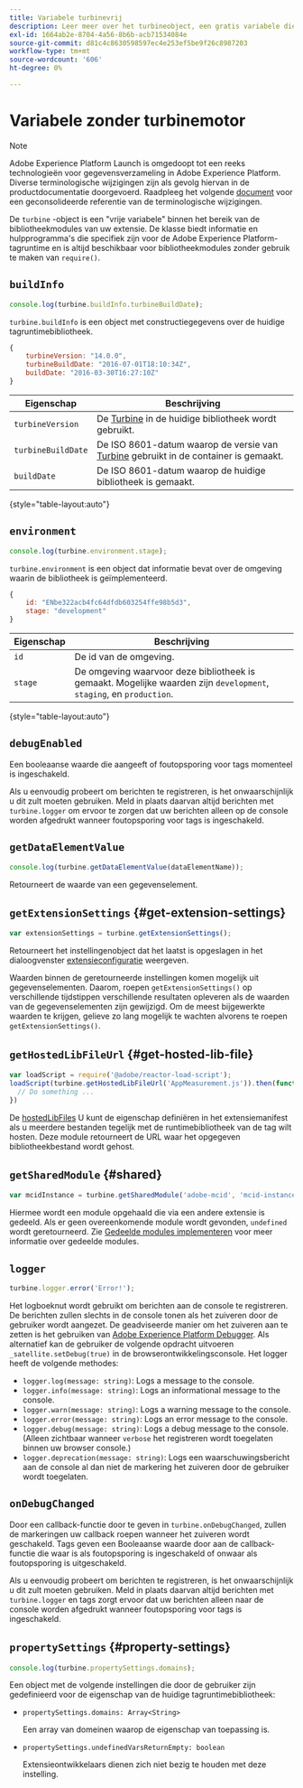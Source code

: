 ```yaml
---
title: Variabele turbinevrij
description: Leer meer over het turbineobject, een gratis variabele die specifieke informatie en hulpprogramma's voor de Adobe Experience Platform-tagruntime biedt.
exl-id: 1664ab2e-8704-4a56-8b6b-acb71534084e
source-git-commit: d81c4c8630598597ec4e253ef5be9f26c8987203
workflow-type: tm+mt
source-wordcount: '606'
ht-degree: 0%

---
```


# Variabele zonder turbinemotor

>[!NOTE]
>
>Adobe Experience Platform Launch is omgedoopt tot een reeks technologieën voor gegevensverzameling in Adobe Experience Platform. Diverse terminologische wijzigingen zijn als gevolg hiervan in de productdocumentatie doorgevoerd. Raadpleeg het volgende [document](../term-updates.md) voor een geconsolideerde referentie van de terminologische wijzigingen.

De `turbine` -object is een &quot;vrije variabele&quot; binnen het bereik van de bibliotheekmodules van uw extensie. De klasse biedt informatie en hulpprogramma&#39;s die specifiek zijn voor de Adobe Experience Platform-tagruntime en is altijd beschikbaar voor bibliotheekmodules zonder gebruik te maken van `require()`.

## `buildInfo`

```js
console.log(turbine.buildInfo.turbineBuildDate);
```

`turbine.buildInfo` is een object met constructiegegevens over de huidige tagruntimebibliotheek.

```js
{
    turbineVersion: "14.0.0",
    turbineBuildDate: "2016-07-01T18:10:34Z",
    buildDate: "2016-03-30T16:27:10Z"
}
```

| Eigenschap | Beschrijving |
| --- | --- |
| `turbineVersion` | De [Turbine](https://www.npmjs.com/package/@adobe/reactor-turbine) in de huidige bibliotheek wordt gebruikt. |
| `turbineBuildDate` | De ISO 8601-datum waarop de versie van [Turbine](https://www.npmjs.com/package/@adobe/reactor-turbine) gebruikt in de container is gemaakt. |
| `buildDate` | De ISO 8601-datum waarop de huidige bibliotheek is gemaakt. |

{style="table-layout:auto"}

## `environment`

```js
console.log(turbine.environment.stage);
```

`turbine.environment` is een object dat informatie bevat over de omgeving waarin de bibliotheek is geïmplementeerd.

```js
{
    id: "ENbe322acb4fc64dfdb603254ffe98b5d3",
    stage: "development"
}
```

| Eigenschap | Beschrijving |
| --- | --- |
| `id` | De id van de omgeving. |
| `stage` | De omgeving waarvoor deze bibliotheek is gemaakt. Mogelijke waarden zijn `development`, `staging`, en `production`. |

{style="table-layout:auto"}

## `debugEnabled`

Een booleaanse waarde die aangeeft of foutopsporing voor tags momenteel is ingeschakeld.

Als u eenvoudig probeert om berichten te registreren, is het onwaarschijnlijk u dit zult moeten gebruiken. Meld in plaats daarvan altijd berichten met `turbine.logger` om ervoor te zorgen dat uw berichten alleen op de console worden afgedrukt wanneer foutopsporing voor tags is ingeschakeld.

## `getDataElementValue`

```js
console.log(turbine.getDataElementValue(dataElementName));
```

Retourneert de waarde van een gegevenselement.

## `getExtensionSettings` {#get-extension-settings}

```js
var extensionSettings = turbine.getExtensionSettings();
```

Retourneert het instellingenobject dat het laatst is opgeslagen in het dialoogvenster [extensieconfiguratie](./configuration.md) weergeven.

Waarden binnen de geretourneerde instellingen komen mogelijk uit gegevenselementen. Daarom, roepen `getExtensionSettings()` op verschillende tijdstippen verschillende resultaten opleveren als de waarden van de gegevenselementen zijn gewijzigd. Om de meest bijgewerkte waarden te krijgen, gelieve zo lang mogelijk te wachten alvorens te roepen `getExtensionSettings()`.

## `getHostedLibFileUrl` {#get-hosted-lib-file}

```js
var loadScript = require('@adobe/reactor-load-script');
loadScript(turbine.getHostedLibFileUrl('AppMeasurement.js')).then(function() {
  // Do something ...
})
```

De [hostedLibFiles](./manifest.md) U kunt de eigenschap definiëren in het extensiemanifest als u meerdere bestanden tegelijk met de runtimebibliotheek van de tag wilt hosten. Deze module retourneert de URL waar het opgegeven bibliotheekbestand wordt gehost.

## `getSharedModule` {#shared}

```js
var mcidInstance = turbine.getSharedModule('adobe-mcid', 'mcid-instance');
```

Hiermee wordt een module opgehaald die via een andere extensie is gedeeld. Als er geen overeenkomende module wordt gevonden, `undefined` wordt geretourneerd. Zie [Gedeelde modules implementeren](./web/shared.md) voor meer informatie over gedeelde modules.

## `logger`

```js
turbine.logger.error('Error!');
```

Het logboeknut wordt gebruikt om berichten aan de console te registreren. De berichten zullen slechts in de console tonen als het zuiveren door de gebruiker wordt aangezet. De geadviseerde manier om het zuiveren aan te zetten is het gebruiken van [Adobe Experience Platform Debugger](https://chrome.google.com/webstore/detail/adobe-experience-platform/bfnnokhpnncpkdmbokanobigaccjkpob). Als alternatief kan de gebruiker de volgende opdracht uitvoeren `_satellite.setDebug(true)` in de browserontwikkelingsconsole. Het logger heeft de volgende methodes:

* `logger.log(message: string)`: Logs a message to the console.
* `logger.info(message: string)`: Logs an informational message to the console.
* `logger.warn(message: string)`: Logs a warning message to the console.
* `logger.error(message: string)`: Logs an error message to the console.
* `logger.debug(message: string)`: Logs a debug message to the console. (Alleen zichtbaar wanneer `verbose` het registreren wordt toegelaten binnen uw browser console.)
* `logger.deprecation(message: string)`: Logs een waarschuwingsbericht aan de console al dan niet de markering het zuiveren door de gebruiker wordt toegelaten.

## `onDebugChanged`

Door een callback-functie door te geven in `turbine.onDebugChanged`, zullen de markeringen uw callback roepen wanneer het zuiveren wordt geschakeld. Tags geven een Booleaanse waarde door aan de callback-functie die waar is als foutopsporing is ingeschakeld of onwaar als foutopsporing is uitgeschakeld.

Als u eenvoudig probeert om berichten te registreren, is het onwaarschijnlijk u dit zult moeten gebruiken. Meld in plaats daarvan altijd berichten met `turbine.logger` en tags zorgt ervoor dat uw berichten alleen naar de console worden afgedrukt wanneer foutopsporing voor tags is ingeschakeld.

## `propertySettings` {#property-settings}

```js
console.log(turbine.propertySettings.domains);
```

Een object met de volgende instellingen die door de gebruiker zijn gedefinieerd voor de eigenschap van de huidige tagruntimebibliotheek:

* `propertySettings.domains: Array<String>`

  Een array van domeinen waarop de eigenschap van toepassing is.

* `propertySettings.undefinedVarsReturnEmpty: boolean`

  Extensieontwikkelaars dienen zich niet bezig te houden met deze instelling.
